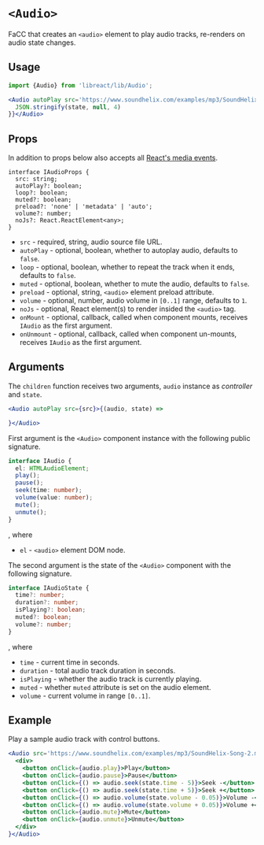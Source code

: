 # `<Audio>`

FaCC that creates an `<audio>` element to play audio tracks, re-renders on audio state changes.

## Usage

```jsx
import {Audio} from 'libreact/lib/Audio';

<Audio autoPlay src='https://www.soundhelix.com/examples/mp3/SoundHelix-Song-2.mp3'>{(control, state) => {
  JSON.stringify(state, null, 4)
}}</Audio>
```


## Props

In addition to props below also accepts all [React's media events](https://reactjs.org/docs/events.html#media-events).

```tsx
interface IAudioProps {
  src: string;
  autoPlay?: boolean;
  loop?: boolean;
  muted?: boolean;
  preload?: 'none' | 'metadata' | 'auto';
  volume?: number;
  noJs?: React.ReactElement<any>;
}
```

  - `src` - required, string, audio source file URL.
  - `autoPlay` - optional, boolean, whether to autoplay audio, defaults to `false`.
  - `loop` - optional, boolean, whether to repeat the track when it ends, defaults to `false`.
  - `muted` - optional, boolean, whether to mute the audio, defaults to `false`.
  - `preload` - optional, string, `<audio>` element preload attribute.
  - `volume` - optional, number, audio volume in `[0..1]` range, defaults to `1`.
  - `noJs` - optional, React element(s) to render insided the `<audio>` tag.
  - `onMount` - optional, callback, called when component mounts, receives `IAudio` as the first argument.
  - `onUnmount` - optional, callback, called when component un-mounts, receives `IAudio` as the first argument.


## Arguments

The `children` function receives two arguments, `audio` instance as *controller* and `state`.

```jsx
<Audio autoPlay src={src}>{(audio, state) =>

}</Audio>
```

First argument is the `<Audio>` component instance with the following public signature.

```ts
interface IAudio {
  el: HTMLAudioElement;
  play();
  pause();
  seek(time: number);
  volume(value: number);
  mute();
  unmute();
}
```

, where

  - `el` - `<audio>` element DOM node.

The second argument is the state of the `<Audio>` component with the following signature.

```ts
interface IAudioState {
  time?: number;
  duration?: number;
  isPlaying?: boolean;
  muted?: boolean;
  volume?: number;
}
```

, where

  - `time` - current time in seconds.
  - `duration` - total audio track duration in seconds.
  - `isPlaying` - whether the audio track is currently playing.
  - `muted` - whether `muted` attribute is set on the audio element.
  - `volume` - current volume in range `[0..1]`.


## Example

Play a sample audio track with control buttons.

```jsx
<Audio src='https://www.soundhelix.com/examples/mp3/SoundHelix-Song-2.mp3'>{(audio, state) =>
  <div>
    <button onClick={audio.play}>Play</button>
    <button onClick={audio.pause}>Pause</button>
    <button onClick={() => audio.seek(state.time - 5)}>Seek -</button>
    <button onClick={() => audio.seek(state.time + 5)}>Seek +</button>
    <button onClick={() => audio.volume(state.volume - 0.05)}>Volume -</button>
    <button onClick={() => audio.volume(state.volume + 0.05)}>Volume +</button>
    <button onClick={audio.mute}>Mute</button>
    <button onClick={audio.unmute}>Unmute</button>
  </div>
}</Audio>
```
